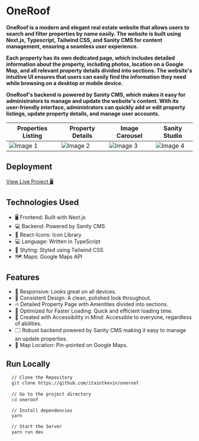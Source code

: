 
# OneRoof

**OneRoof is a modern and elegant real estate website that allows users to search and filter properties by name easily. The website is built using Next.js, Typescript, Tailwind CSS, and Sanity CMS for content management, ensuring a seamless user experience.**

**Each property has its own dedicated page, which includes detailed information about the property, including photos, location on a Google Map, and all relevant property details divided into sections. The website's intuitive UI ensures that users can easily find the information they need while browsing on a desktop or mobile device.**

**OneRoof's backend is powered by Sanity CMS, which makes it easy for administrators to manage and update the website's content. With its user-friendly interface, administrators can quickly add or edit property listings, update property details, and manage user accounts.**

| Properties Listing | Property Details | Image Carousel | Sanity Studio |
| --- | --- | --- | --- |
| ![Image 1](https://cdn.discordapp.com/attachments/918024642860548126/1078338924247781449/mobile_5.png) | ![Image 2](https://cdn.discordapp.com/attachments/918024642860548126/1078338923987730492/mobile_6.png) | ![Image 3](https://cdn.discordapp.com/attachments/918024642860548126/1078338923706728550/mobile_7.png) | ![Image 4](https://cdn.discordapp.com/attachments/918024642860548126/1078345503999266967/mobile_8.png) |

## Deployment 

[View Live Project 🖥](https://oneroof.kevinpaul.xyz/)


## Technologies Used

- 🖥️ Frontend: Built with Next.js
- 💻 Backend: Powered by Sanity CMS
- 🎯 React-Icons: Icon Library
- 💻 Language: Written in TypeScript 
- 🎨 Styling: Styled using Tailwind CSS
- 🗺️ Maps: Google Maps API


## Features

- 📱 Responsive: Looks great on all devices.
- 🎨 Consistent Design: A clean, polished look throughout.
- 🔥 Detailed Property Page with Amentites divided into sections.
- 🚀 Optimized for Faster Loading: Quick and efficient loading time.
- 🙏 Created with Accessibility in Mind: Accessible to everyone, regardless of abilities.
- 🗔  Robust backend powered by Sanity CMS making it easy to manage an update properties.
- 📍 Map Location: Pin-pointed on Google Maps.


## Run Locally

```bash
  // Clone the Repository
  git clone https://github.com/itaintkevin/oneroof
  
  // Go to the project directory
  cd oneroof

  // Install dependencies
  yarn

  // Start the Server
  yarn run dev
```
